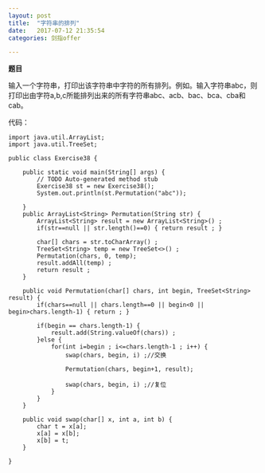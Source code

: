 ```yaml
---
layout: post
title:  "字符串的排列"
date:   2017-07-12 21:35:54
categories: 剑指offer

---
```

**题目**

输入一个字符串，打印出该字符串中字符的所有排列。例如。输入字符串abc，则打印出由字符a,b,c所能排列出来的所有字符串abc、acb、bac、bca、cba和cab。

代码：

	import java.util.ArrayList;
	import java.util.TreeSet;

	public class Exercise38 {

		public static void main(String[] args) {
			// TODO Auto-generated method stub
			Exercise38 st = new Exercise38();
			System.out.println(st.Permutation("abc"));

		}
		public ArrayList<String> Permutation(String str) {
			ArrayList<String> result = new ArrayList<String>() ;
			if(str==null || str.length()==0) { return result ; }
	 
			char[] chars = str.toCharArray() ;
			TreeSet<String> temp = new TreeSet<>() ;
			Permutation(chars, 0, temp);
			result.addAll(temp) ;
			return result ;
		}
	 
		public void Permutation(char[] chars, int begin, TreeSet<String> result) {
			if(chars==null || chars.length==0 || begin<0 || begin>chars.length-1) { return ; }
	 
			if(begin == chars.length-1) {
				result.add(String.valueOf(chars)) ;
			}else {
				for(int i=begin ; i<=chars.length-1 ; i++) {
					swap(chars, begin, i) ;//交换
	 
					Permutation(chars, begin+1, result);
	 
					swap(chars, begin, i) ;//复位
				}
			}
		}
	 
		public void swap(char[] x, int a, int b) {
			char t = x[a];
			x[a] = x[b];
			x[b] = t;
		}
		 
	}
